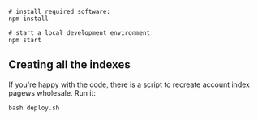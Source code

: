 ``` shell
# install required software:
npm install

# start a local development environment
npm start
```

## Creating all the indexes

If you're happy with the code, there is a script to recreate account
index pagews wholesale. Run it:

``` shell
bash deploy.sh
```
